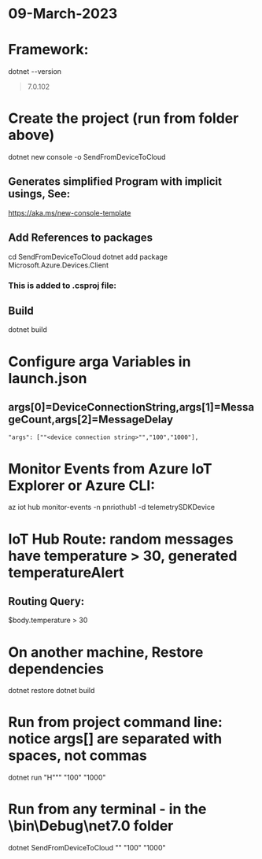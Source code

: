 # 09-March-2023

# Framework: 
dotnet --version
>7.0.102

# Create the project (run from folder above)
dotnet new console -o SendFromDeviceToCloud

## Generates simplified Program with implicit usings, See:
https://aka.ms/new-console-template

## Add References to packages
cd SendFromDeviceToCloud
dotnet add package Microsoft.Azure.Devices.Client


### This is added to .csproj file:    
> <PackageReference Include="Microsoft.Azure.Devices.Client" Version="1.41.3" />

## Build
dotnet build

# Configure arga Variables in launch.json
## args[0]=DeviceConnectionString,args[1]=MessageCount,args[2]=MessageDelay
    "args": [""<device connection string>"","100","1000"],

# Monitor Events from Azure IoT Explorer or Azure CLI:
az iot hub monitor-events -n pnriothub1 -d telemetrySDKDevice

# IoT Hub Route: random messages have temperature > 30, generated temperatureAlert
## Routing Query: 
$body.temperature > 30

# On another machine, Restore dependencies
dotnet restore
dotnet build

# Run from project command line: notice args[] are separated with spaces, not commas
dotnet run "H"<device connection string>"" "100" "1000"

# Run from any terminal - in the \bin\Debug\net7.0 folder
dotnet SendFromDeviceToCloud "<device connection string>" "100" "1000"